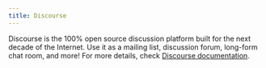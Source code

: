 ```yaml
---
title: Discourse
---
```


Discourse is the 100% open source discussion platform built for the next decade of the Internet. Use it as a mailing list, discussion forum, long-form chat room, and more! For more details, check [Discourse documentation](https://manual.grid.tf/playground/discourse.html).
